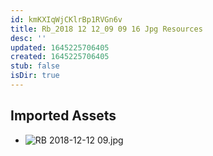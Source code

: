 ```yaml
---
id: kmKXIqWjCKlrBp1RVGn6v
title: Rb_2018 12 12_09 09 16 Jpg Resources
desc: ''
updated: 1645225706405
created: 1645225706405
stub: false
isDir: true
---
```

## Imported Assets
- ![RB 2018-12-12 09.jpg](/assets/rb-2018-12-12-09.jpg)
